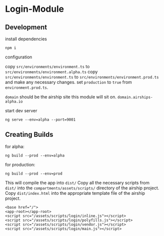 # Login-Module

## Development

install dependencies

```
npm i
```

configuration

copy `src/environments/environment.ts` to `src/environments/environment.alpha.ts`
copy `src/environments/environment.ts` to `src/environments/environment.prod.ts`
and make any necessary changes. set `production` to `true` from `environment.prod.ts`.

`domain` should be the airship site this module will sit on. `domain.airships-alpha.io`

start dev server

```
ng serve --env=alpha --port=9001
```

## Creating Builds

for alpha:

```
ng build --prod --env=alpha
```

for production:

```
ng build --prod --env=prod
```

This will compile the app into `dist/`
Copy all the necessary scripts from `dist/` into the `compartments/assets/scripts/` directory of the airship project.
Copy `dist/index.html` into the appropriate template file of the airship project.

```
<base href="/">
<app-root></app-root>
<script src="/assets/scripts/login/inline.js"></script>
<script src="/assets/scripts/login/polyfills.js"></script>
<script src="/assets/scripts/login/vendor.js"></script>
<script src="/assets/scripts/login/main.js"></script>
```